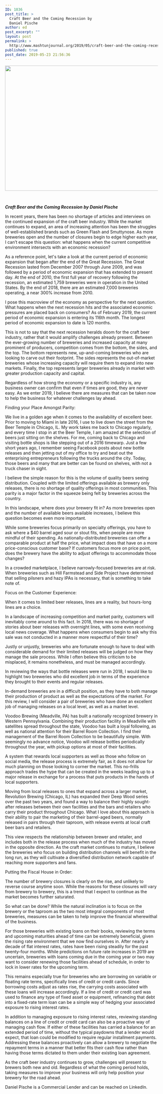 ```yaml
---
ID: 1036
post_title: >
  Craft Beer and the Coming Recession by
  Daniel Pische
author: ed
post_excerpt: ""
layout: post
permalink: >
  http://www.mashtunjournal.org/2019/05/craft-beer-and-the-coming-recession-by-daniel-pische/
published: true
post_date: 2019-05-23 21:56:36
---
```

<a href="http://www.mashtunjournal.org/?attachment_id=1037" rel="attachment wp-att-1037"><img class="alignnone size-large wp-image-1037" src="http://www.mashtunjournal.org/wp-content/uploads/2019/05/Screen-Shot-2019-05-23-at-9.52.52-PM-550x413.png" alt="" width="550" height="413" /></a>

&nbsp;

<em><strong>Craft Beer and the Coming Recession</strong></em>
<em><strong>by Daniel Pische</strong></em>

In recent years, there has been no shortage of articles and interviews on the continued expansion of the craft beer industry. While the market continues to expand, an area of increasing attention has been the struggles of well-established brands such as Green Flash and Smuttynose. As more breweries open and the number of closures begin to edge higher each year, I can’t escape this question: what happens when the current competitive environment intersects with an economic recession?

As a reference point, let's take a look at the current period of economic expansion that began after the end of the Great Recession. The Great Recession lasted from December 2007 through June 2009, and was followed by a period of economic expansion that has extended to present day. At the end of 2010, the first full year of recovery following the recession, an estimated 1,759 breweries were in operation in the United States. By the end of 2018, there are an estimated 7,000 breweries operating, a near 300% increase from 2010.

I pose this macroview of the economy as perspective for the next question. What happens when the next recession hits and the associated economic pressures are placed back on consumers? As of February 2019, the current period of economic expansion is entering its 116th month. The longest period of economic expansion to date is 120 months.

This is not to say that the next recession heralds doom for the craft beer industry, rather that it would amplify challenges already present. Between the ever-growing number of breweries and increased capacity at many prominent of producers, competition comes from the bottom, the sides, and the top. The bottom represents new, up-and-coming breweries who are looking to carve out their footprint. The sides represents the out-of-market breweries whose increasing capacity will require them to expand into new markets. Finally, the top represents larger breweries already in market with greater production capacity and capital.

Regardless of how strong the economy or a specific industry is, any business owner can confirm that even if times are good, they are never easy. As we enter 2019, I believe there are measures that can be taken now to help the business for whatever challenges lay ahead.

Finding your Place Amongst Parity:

We live in a golden age when it comes to the availability of excellent beer. Prior to moving to Miami in late 2016, I use to live down the street from the Beer Temple in Chicago, IL. My work takes me back to Chicago regularly, and every time I stop in at the Beer Temple, I am amazed at the selection of beers just sitting on the shelves. For me, coming back to Chicago and visiting bottle shops is like stepping out of a 2016 timewarp. Just a few short years ago, I remember seeing Facebook posts about new bottle releases and then jetting out of my office to try and beat out the enterprising entrepreneurs following the trucks around the city. Today, those beers and many that are better can be found on shelves, with not a truck chaser in sight.

I believe the simple reason for this is the volume of quality beers seeing distribution. Coupled with the limited offerings available as brewery only releases, there is no shortage of quality offerings in most communities. This parity is a major factor in the squeeze being felt by breweries across the country.

In this landscape, where does your brewery fit in? As more breweries open and the number of available beers available increases, I believe this question becomes even more important.

While some breweries focus primarily on specialty offerings, you have to ask where a $40 barrel aged sour or stout fits, when people are more mindful of their spending. As nationally-distributed breweries can offer a comparable product at half the price, what impact does that have on a more price-conscious customer base? If customers focus more on price point, does the brewery have the ability to adjust offerings to accommodate those changes?

In a crowded marketplace, I believe narrowly-focused breweries are at risk. When breweries such as Hill Farmstead and Side Project have determined that selling pilsners and hazy IPAs is necessary, that is something to take note of.

Focus on the Customer Experience:

When it comes to limited beer releases, lines are a reality, but hours-long lines are a choice.

In a landscape of increasing competition and market parity, customers will inevitably come around to this fact. In 2018, there was no shortage of stories about beer releases with overnight lines, with some even receiving local news coverage. What happens when consumers begin to ask why this sale was not conducted in a manner more respectful of their time?

Justly or unjustly, breweries who are fortunate enough to have to deal with considerable demand for their limited releases will be judged on how they manage the sale process. While I often believe this criticism to be misplaced, it remains nonetheless, and must be managed accordingly.

In reviewing the ways that bottle releases were run in 2018, I would like to highlight two breweries who did excellent job in terms of the experience they brought to their events and regular releases.

In-demand breweries are in a difficult position, as they have to both manage their production of product as well as the expectations of the market. For this review, I will consider a pair of breweries who have done an excellent job of managing releases on a local level, as well as a market level.

Voodoo Brewing (Meadville, PA) has built a nationally recognized brewery in Western Pennsylvania. Combining their production facility in Meadville with satellites spread throughout the state, Voodoo has built a loyal following, as well as national attention for their Barrel Room Collection. I find their management of the Barrel Room Collection to be beautifully simple. With seemingly no advance notice, Voodoo will release bottles periodically throughout the year, with pickup options at most of their facilities.

A system that rewards local supporters as well as those who follow on social media, the release process is extremely fair, as it does not allow for much planning on those looking to corner the market. This no-frills approach trades the hype that can be created in the weeks leading up to a major release in exchange for a process that puts products in the hands of local supporters.

Moving from local releases to ones that expand across a larger market, Revolution Brewing (Chicago, IL) has expanded their Deep Wood series over the past two years, and found a way to balance their highly sought-after releases between their own facilities and the bars and retailers who carry their product throughout Chicago. What I love about this approach is their ability to pair the marketing of their barrel-aged beers, normally released in pairs through their taproom, with release events at local craft beer bars and retailers.

This view respects the relationship between brewer and retailer, and includes both in the release process when much of the industry has moved in the opposite direction. As the craft market continues to mature, I believe the breweries who focus on building distribution channels will benefit in the long run, as they will cultivate a diversified distribution network capable of reaching more supporters and fans.

Putting the Fiscal House in Order:

The number of brewery closures is clearly on the rise, and unlikely to reverse course anytime soon. While the reasons for these closures will vary from brewery to brewery, this is a trend that I expect to continue as the market becomes further saturated.

So what can be done? While the natural inclination is to focus on the brewery or the taproom as the two most integral components of most breweries, measures can be taken to help improve the financial wherewithal of the business.

For those breweries with existing loans on their books, reviewing the terms and upcoming maturities ahead of time can be extremely beneficial, given the rising rate environment that we now find ourselves in. After nearly a decade of flat interest rates, rates have been rising steadily for the past twenty-four months. While predictions on future rate increases in 2019 are uncertain, breweries with loans coming due in the coming year or two may want to consider renewing those facilities ahead of schedule, in order to lock in lower rates for the upcoming term.

This remains especially true for breweries who are borrowing on variable or floating rate terms, specifically lines of credit or credit cards. Since borrowing costs adjust as rates rise, the carrying costs associated with these loans will increase accordingly. If a line of credit or credit card was used to finance any type of fixed asset or equipment, refinancing that debt into a fixed-rate term loan can be a simple way of hedging your associated exposure to rising interest rates.

In addition to managing exposure to rising interest rates, reviewing standing balances on a line of credit or credit card can also be a proactive way of managing cash flow. If either of these facilities has carried a balance for an extended period of time, without the typical paydowns that a lender would expect, that loan could be modified to require regular installment payments. Addressing these balances proactively can allow a brewery to negotiate the repayment terms in a manner that better fits their cash flow rather than having those terms dictated to them under their existing loan agreement.

As the craft beer industry continues to grow, challenges will present to brewers both new and old. Regardless of what the coming period holds, taking measures to improve your business will only help position your brewery for the road ahead.

Daniel Pische is a Commercial Lender and can be reached on LinkedIn.

###